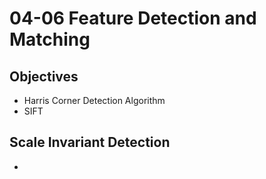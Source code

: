 04-06 Feature Detection and Matching
====================================

Objectives
----------
- Harris Corner Detection Algorithm
- SIFT

Scale Invariant Detection
-------------------------
- 
